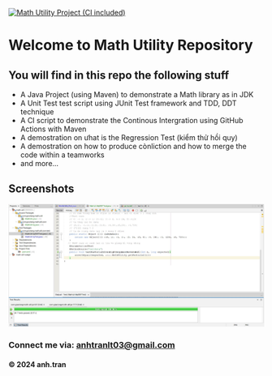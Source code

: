 [![Math Utility Project (CI included)](https://github.com/AnhTranLT/math-util/actions/workflows/maven.yml/badge.svg)](https://github.com/AnhTranLT/math-util/actions/workflows/maven.yml)

# Welcome to Math Utility Repository

## You will find in this repo the following stuff

- A Java Project (using Maven) to demonstrate a Math library as in JDK
- A Unit Test test script using JUnit Test framework and TDD, DDT technique
- A CI script to demonstrate the Continous Intergration using GitHub Actions with Maven
- A demostration on ưhat is the Regression Test (kiểm thử hồi quy)
- A demostration on how to produce cònliction and how to merge the code within a teamworks
- and more...

## Screenshots

![Source code and test scriptss](https://github.com/AnhTranLT/math-util/blob/main/screenshots/testting.jpg)

### Connect me via: anhtranlt03@gmail.com

#### &#169; 2024 anh.tran
